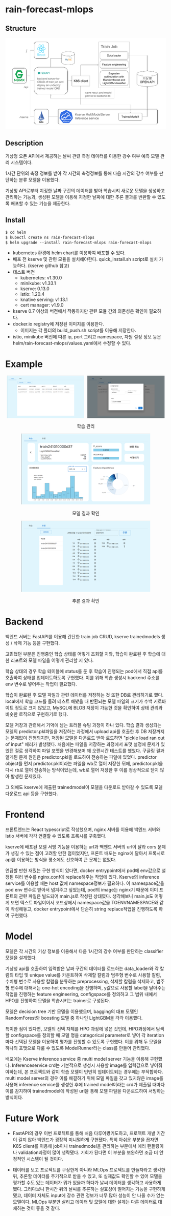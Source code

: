 # rain-forecast-mlops

## Structure

![Structure](/res/rain_structure.png)

## Description

기상청 오픈 API에서 제공하는 날씨 관련 측정 데이터를 이용한 강수 여부 예측 모델 관리 시스템이다.

1시간 단위의 측정 정보를 받아 각 시간의 측정정보를 통해 다음 시간의 강수 여부를 판단하는 분류 모델을 이용했다.

기상청 API로부터 지정한 날짜 구간의 데이터를 받아 학습시켜 새로운 모델을 생성하고 관리하는 기능과,
생성된 모델을 이용해 지정한 날짜에 대한 추론 결과를 반환할 수 있도록 배포할 수 있는 기능을 제공한다.

## Install

```commandline
$ cd helm
$ kubectl create ns rain-forecast-mlops
$ helm upgrade --install rain-forecast-mlops rain-forecast-mlops
```
- kubernetes 환경에 helm chart를 이용하여 배포할 수 있다.
- 배포 전 kserve 및 관련 모듈을 설치해야한다. quick_install.sh script로 설치 가능하다. (kserve github 참고)
- 테스트 버전
  - kubernetes: v1.30.0
  - minikube: v1.33.1
  - kserve: 0.13.0
  - istio: 1.20.4
  - knative serving: v1.13.1
  - cert manager: v1.9.0
- kserve 0.7 이상의 버전에서 작동하지만 관련 모듈 간의 의존성은 확인이 필요하다.
- docker.io registry에 저장된 이미지를 이용한다. 
  - 이미지는 각 폴더의 build_push.sh script를 이용해 저장한다.
- istio, minikube 버전에 따른 ip, port 그리고 namespace, 자원 설정 정보 등은 helm/rain-forecast-mlops/values.yaml에서 수정할 수 있다.

# Example

<div style="display: flex; justify-content: center; align-items: center;">
  <img src="res/rain_train_list.png" alt="train_list" style="width: 48%; margin-right: 2%;">
  <img src="res/rain_train_create.png" alt="train_create" style="width: 48%;">
</div>
<p style="text-align: center;">학습 관리</p>

<div style="text-align: center;">
  <img src="res/rain_model.png" alt="model" style="width: 80%;">
  <p>모델 결과 확인</p>
</div>

<div style="text-align: center;">
  <img src="res/rain_infer.png" alt="infer" style="width: 80%;">
  <p>추론 결과 확인 </p>
</div>

# Backend

백엔드 서버는 FastAPI를 이용해 간단한 train job CRUD, kserve trainedmodels 생성 / 삭제 기능 등을 구현했다. 

고민했던 부분은 진행중인 학습 상태를 어떻게 조회할 지와, 학습이 완료된 후 학습에 대한 리포트와 모델 파일을 어떻게 관리할 지 였다.

학습 상태의 경우 학습 테이블에 status를 둔 후 학습이 진행되는 pod에서 직접 api를 호출하여 상태를 업데이트하도록 구현했다.
이를 위해 학습 생성시 backend 주소를 env 변수로 넣어주는 작업이 필요했다.

학습이 완료된 후 모델 파일과 관련 데이터를 저장하는 것 또한 DB로 관리하기로 했다. 
local에서 학습 코드를 돌려 테스트 해봤을 때 반환되는 모델 파일의 크기가 수백 키로바이트 정도로 크지 않았고, 
MySQL에 BLOB 저장이 가능한 것을 확인하여 상태 관리와 비슷한 로직으로 구현하기로 했다.

모델 저장과 관련해서 기억에 남는 트러블 슈팅 과정이 하나 있다. 학습 결과 생성되는 모델의 predictor.pkl파일을 저장하는 과정에서
upload api를 호출한 후 DB 저장까지는 문제없이 진행되지만, 저장된 모델을 다운로드 받아 로드하면 "pickle load ran out of input" 에러가 발생했다.
처음에는 파일을 저장하는 과정에서 포맷 설정에 문제가 있었던 걸로 생각하여 파일 포맷을 변경해보며 꽤 오랜시간 테스트를 했었다.
구글링 결과 알게된 문제 원인은 predictor.pkl을 로드하여 전송하는 파일에 있었다.
predictor object를 먼저 predictor.pkl이라는 파일을 wb로 열어 저장한 뒤에,
predictor.pkl을 다시 rb로 열어 전송하는 방식이었는데, wb로 열어 저장한 후 이를 정상적으로 닫지 않아 발생한 문제였다.

그 외에도 kserve에 제출된 trainedmodel이 모델을 다운로드 받아갈 수 있도록 모델 다운로드 api 등을 구현했다.

# Frontend

프론트엔드는 React typescript로 작성했으며, nginx 서버를 이용해 백엔드 서버와 Istio 서버에 각각 연결할 수 있도록 프록시를 구축했다.

kserve에 배포된 모델 서빙 기능을 이용하는 url과 백엔드 서버의 url이 달라 cors 문제가 생길 수 있는 점이 고려할 만한 점이었지만,
프론트 배포는 nginx에 달아서 프록시로 api를 이용하는 방식을 평소에도 선호하여 큰 문제는 없었다.

언급할 만한 재밌는 구현 방식이 있다면, docker entrypoint에서 pod에 env값으로 설정된 여러 변수를 nginx.conf에 replace해주는 작업에 있다.
Kserve의 inference service를 이용할 때는 host 값에 namespace정보가 필요하다.
이 namespace값을 pod env 변수로 받아서 넘겨주고 싶었는데, pod의 image는 nginx기 때문에 이미 프론트의 관련 파일은 빌드되어 main.js로 작성된 상태였다.
생각해보니 main.js도 어떻게 보면 텍스트 파일이어서 코드상에서 namespace값을 TOENVNAMESPACE와 같이 작성해놓고, docker entrypoint에서 단순히 string replace작업을 진행하도록 하여 구현했다.


# Model

모델은 각 시간의 기상 정보를 이용해서 다음 1시간의 강수 여부를 판단하는 classifier 모델을 설계했다.

기상청 api를 호출하여 입력받은 날짜 구간의 데이터를 로드하는 data_loader와
각 칼럼의 타입 및 unique value를 카운트하여 삭제할 칼럼과 범주형 변수로 사용할 칼럼, 수치형 변수로 사용할 칼럼을 분류하는 preprocessing,
삭제할 칼럼을 삭제하고, 범주형 변수에 대해서는 one-hot encoding을 진행하며, y값으로 사용할 label을 달아주는 작업을 진행하는 feature engineering,
configspace를 정의하고 그 범위 내에서 HPO를 진행하여 모델을 학습시키는 trainer로 구성된다.

모델은 decision tree 기반 모델을 이용했으며, bagging의 대표 모델인 RandomForest와 boosting 모델 중 하나인 LightGBM을 각각 이용했다.

특이한 점이 있다면, 모델의 선택 자체를 HPO 과정에 넣은 것인데, 
HPO과정에서 탐색할 configspace를 정의할 때 모델 명을 categorical parameter로 넣어 각 iteration마다 선택된 모델을 이용하여 평가를 진행할 수 있도록 구현했다.
이를 위해 두 모델을 하나의 포맷으로 다룰 수 있도록 ModelRunner라는 class를 만들어 관리했다. 

배포에는 Kserve inference service 중 multi model server 기능을 이용해 구현했다.
Inferenceservice crd는 기본적으로 생성시 사용할 image를 입력값으로 넣어줘야하는데, 
본 프로젝트와 같이 학습 모델이 빈번히 업데이트되는 경우에는 부적합하다. 
multi model server의 경우 이를 해결하기 위해 모델 파일을 갖고 있지않은 image를 사용해 inference service를 생성한 후에
trained model이라는 crd가 제출될 때마다 이를 감지하여 trainedmodel에 작성된 url을 통해 모델 파일을 다운로드하여 서빙하는 방식이다.

# Future Work

- FastAPI의 경우 이번 프로젝트를 통해 처음 다루어봤기도하고, 
프로젝트 개발 기간이 길지 않아 백엔드가 굉장히 미니멀하게 구현됐다. 
특히 아쉬운 부분을 꼽자면 K8S client를 이용해 job이나 trainedmodel을 관리하는 부분에서 에러 핸들링이나 validation과정이 많이 생략됐다. 
기회가 된다면 이 부분을 보완하면 조금 더 안정적인 시스템이 될 것이다.

- 데이터를 보고 프로젝트를 구상한게 아니라 MLOps 프로젝트를 만들자라고 생각한 뒤, 
추론할 데이터를 주기적으로 받을 수 있고, 또 실제값도 확인할 수 있어 모델을 평가할 수도 있는 데이터가 뭐가 있을까 하다가
날씨 데이터를 생각하고 사용하게 됐다. 
그러다보니 한시간 뒤의 날씨를 추론하는 실효성이 떨어지는 기능을 구현하게 됐고, 데이터 자체도 input에 강수 관련 정보가 너무 많아 
성능이 안 나올 수가 없는 모델이다. MLOps 부분만 살리고 데이터 및 모델에 대한 설계는 다른 데이터로 대체하는 것이 좋을 것 같다. 